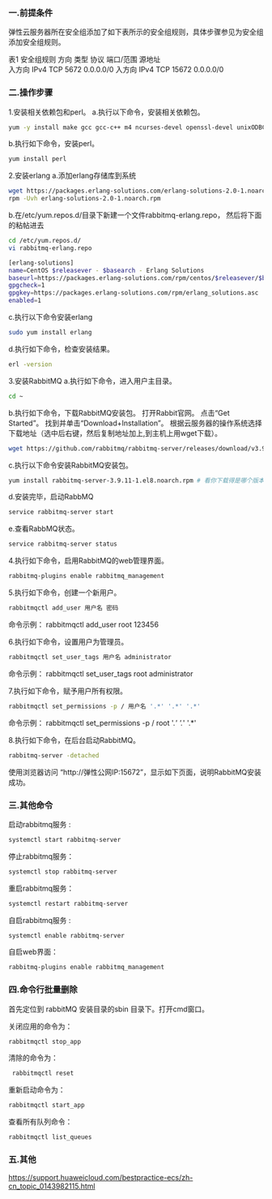 ### 一.前提条件

弹性云服务器所在安全组添加了如下表所示的安全组规则，具体步骤参见为安全组添加安全组规则。

表1 安全组规则
方向          类型        协议        端口/范围         源地址    
入方向       IPv4         TCP           5672           0.0.0.0/0
入方向       IPv4         TCP          15672           0.0.0.0/0

### 二.操作步骤

1.安装相关依赖包和perl。
a.执行以下命令，安装相关依赖包。

```bash
yum -y install make gcc gcc-c++ m4 ncurses-devel openssl-devel unixODBC-devel
```

b.执行如下命令，安装perl。

```bash
yum install perl
```

2.安装erlang
a.添加erlang存储库到系统

```bash
wget https://packages.erlang-solutions.com/erlang-solutions-2.0-1.noarch.rpm
rpm -Uvh erlang-solutions-2.0-1.noarch.rpm
```

b.在/etc/yum.repos.d/目录下新建一个文件rabbitmq-erlang.repo，
  然后将下面的粘帖进去

```bash
cd /etc/yum.repos.d/
vi rabbitmq-erlang.repo
```

```bash
[erlang-solutions]
name=CentOS $releasever - $basearch - Erlang Solutions
baseurl=https://packages.erlang-solutions.com/rpm/centos/$releasever/$basearch
gpgcheck=1
gpgkey=https://packages.erlang-solutions.com/rpm/erlang_solutions.asc
enabled=1
```


c.执行以下命令安装erlang

```bash
sudo yum install erlang
```

d.执行如下命令，检查安装结果。

```bash
erl -version
```

3.安装RabbitMQ
a.执行如下命令，进入用户主目录。

```bash
cd ~
```

b.执行如下命令，下载RabbitMQ安装包。
打开Rabbit官网。
点击“Get Started”。
找到并单击“Download+Installation”。
根据云服务器的操作系统选择下载地址（选中后右键，然后复制地址加上,到主机上用wget下载）。

```bash
wget https://github.com/rabbitmq/rabbitmq-server/releases/download/v3.9.11/rabbitmq-server-3.9.11-1.el8.noarch.rpm
```

c.执行以下命令安装RabbitMQ安装包。

```bash
yum install rabbitmq-server-3.9.11-1.el8.noarch.rpm # 看你下载得是哪个版本。
```

d.安装完毕，启动RabbMQ

```bash
service rabbitmq-server start
```

e.查看RabbMQ状态。

```bash
service rabbitmq-server status
```

4.执行如下命令，启用RabbitMQ的web管理界面。

```bash
rabbitmq-plugins enable rabbitmq_management
```

5.执行如下命令，创建一个新用户。

```bash
rabbitmqctl add_user 用户名 密码
```

命令示例：
rabbitmqctl add_user root 123456

6.执行如下命令，设置用户为管理员。

```bash
rabbitmqctl set_user_tags 用户名 administrator
```

命令示例：
rabbitmqctl set_user_tags root administrator

7.执行如下命令，赋予用户所有权限。

```bash
rabbitmqctl set_permissions -p / 用户名 '.*' '.*' '.*'
```

命令示例：
rabbitmqctl set_permissions -p / root '.*' '.*' '.*'

8.执行如下命令，在后台启动RabbitMQ。

```bash
rabbitmq-server -detached
```

使用浏览器访问 “http://弹性公网IP:15672”，显示如下页面，说明RabbitMQ安装成功。

### 三.其他命令

启动rabbitmq服务 : 

```bash
systemctl start rabbitmq-server
```

停止rabbitmq服务：

```bash
systemctl stop rabbitmq-server
```

重启rabbitmq服务：

```bash
systemctl restart rabbitmq-server
```

自启rabbitmq服务 : 

```bash
systemctl enable rabbitmq-server
```

自启web界面：

```bash
rabbitmq-plugins enable rabbitmq_management
```

### 四.命令行批量删除

首先定位到 rabbitMQ 安装目录的sbin 目录下。打开cmd窗口。

关闭应用的命令为： 

```bash
rabbitmqctl stop_app
```

清除的命令为：

```bash
 rabbitmqctl reset
```

重新启动命令为： 

```bash
rabbitmqctl start_app
```

查看所有队列命令：

```bash
rabbitmqctl list_queues
```

### 五.其他

https://support.huaweicloud.com/bestpractice-ecs/zh-cn_topic_0143982115.html